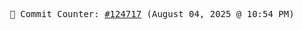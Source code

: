 <p align="center">
    <samp>
        📮 Commit Counter: <a href="https://github.com/Javascript-void0/Javascript-void0/commits/main">#124717</a> (August 04, 2025 @ 10:54 PM)
    </samp>
</p>
